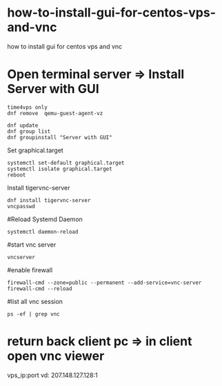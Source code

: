 # how-to-install-gui-for-centos-vps-and-vnc
how to install gui for centos vps and vnc

# Open terminal server => Install Server with GUI


```
time4vps only
dnf remove  qemu-guest-agent-vz
```
```
dnf update
dnf group list
dnf groupinstall "Server with GUI"
```




Set graphical.target
```
systemctl set-default graphical.target
systemctl isolate graphical.target
reboot
```

Install tigervnc-server
```
dnf install tigervnc-server
vncpasswd
```

#Reload Systemd Daemon
```
systemctl daemon-reload
```

#start vnc server
```
vncserver
```

#enable firewall
```
firewall-cmd --zone=public --permanent --add-service=vnc-server
firewall-cmd --reload
```
#list all vnc session
```
ps -ef | grep vnc
```

# return back client pc => in client open vnc viewer
vps_ip:port
vd: 207.148.127.128:1


